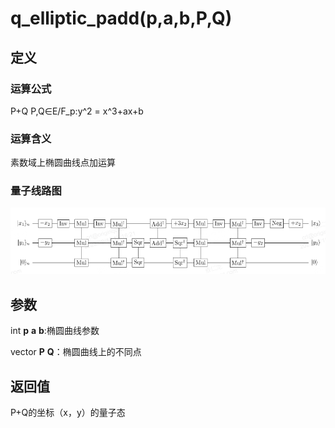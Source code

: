 # q_elliptic_padd(p,a,b,P,Q)
## 定义
### 运算公式
P+Q P,Q∈E/F_p:y^2 = x^3+ax+b
### 运算含义
素数域上椭圆曲线点加运算
### 量子线路图
![f1.png](f1.png)
## 参数
int **p** **a** **b**:椭圆曲线参数

vector **P** **Q**：椭圆曲线上的不同点
## 返回值
P+Q的坐标（x，y）的量子态